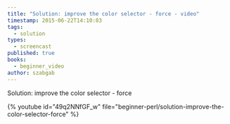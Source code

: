 ```yaml
---
title: "Solution: improve the color selector - force - video"
timestamp: 2015-06-22T14:10:03
tags:
  - solution
types:
  - screencast
published: true
books:
  - beginner_video
author: szabgab
---
```



Solution: improve the color selector - force


{% youtube id="49q2NNfGF_w" file="beginner-perl/solution-improve-the-color-selector-force" %}

